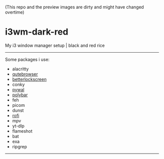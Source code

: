 (This repo and the preview images are dirty and might have changed overtime)

# i3wm-dark-red
My i3 window manager setup | black and red rice 
 - - - -
Some packages i use:
* alacritty
* [qutebrowser](https://www.qutebrowser.org "qutebrowser")
* [betterlockscreen](https://github.com/betterlockscreen/betterlockscreen "betterlockscreen")
* conky
* [pywal](https://github.com/dylanaraps/pywal "pywal")
* [polybar](https://github.com/polybar/polybar "polybar")
* feh
* picom
* dunst
* [rofi](https://github.com/davatorium/rofi "ROFI")
* mpv
* yt-dlp
* flameshot
* bat
* exa
* ripgrep
 - - - -
